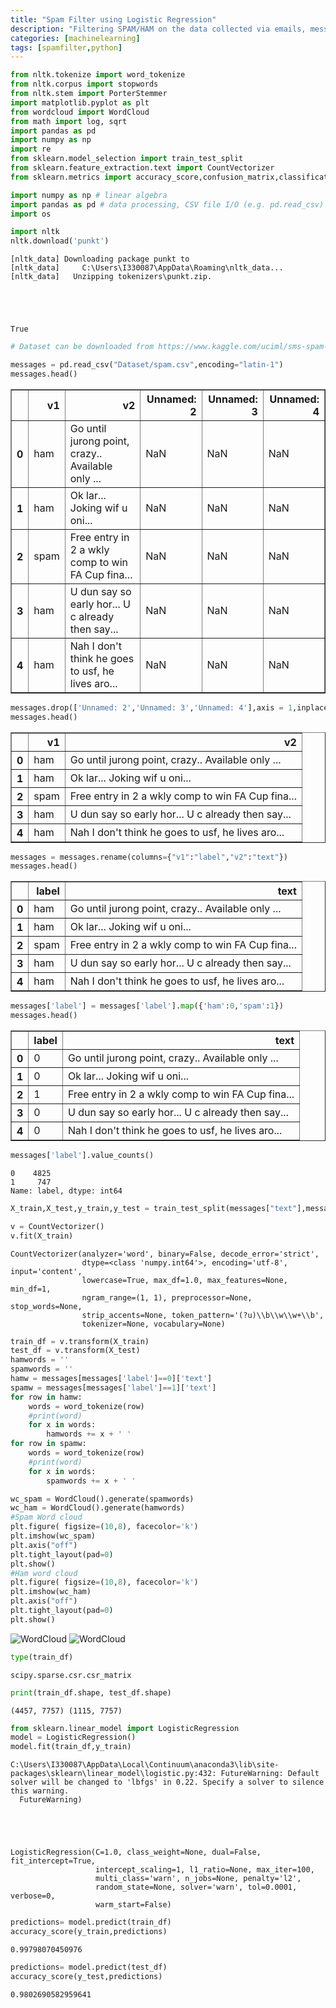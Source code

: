 ```yaml
---
title: "Spam Filter using Logistic Regression"
description: "Filtering SPAM/HAM on the data collected via emails, messages to classify using NLP and Logistic Regression."
categories: [machinelearning]
tags: [spamfilter,python]
---
```

```python
from nltk.tokenize import word_tokenize
from nltk.corpus import stopwords
from nltk.stem import PorterStemmer
import matplotlib.pyplot as plt
from wordcloud import WordCloud
from math import log, sqrt
import pandas as pd
import numpy as np
import re
from sklearn.model_selection import train_test_split
from sklearn.feature_extraction.text import CountVectorizer
from sklearn.metrics import accuracy_score,confusion_matrix,classification_report

import numpy as np # linear algebra
import pandas as pd # data processing, CSV file I/O (e.g. pd.read_csv)
import os
```


```python
import nltk
nltk.download('punkt')
```

    [nltk_data] Downloading package punkt to
    [nltk_data]     C:\Users\I330087\AppData\Roaming\nltk_data...
    [nltk_data]   Unzipping tokenizers\punkt.zip.
    




    True




```python
# Dataset can be downloaded from https://www.kaggle.com/uciml/sms-spam-collection-dataset/data

messages = pd.read_csv("Dataset/spam.csv",encoding="latin-1")
messages.head()
```




<div>
<style scoped>
    .dataframe tbody tr th:only-of-type {
        vertical-align: middle;
    }

    .dataframe tbody tr th {
        vertical-align: top;
    }

    .dataframe thead th {
        text-align: right;
    }
</style>
<table border="1" class="dataframe">
  <thead>
    <tr style="text-align: right;">
      <th></th>
      <th>v1</th>
      <th>v2</th>
      <th>Unnamed: 2</th>
      <th>Unnamed: 3</th>
      <th>Unnamed: 4</th>
    </tr>
  </thead>
  <tbody>
    <tr>
      <th>0</th>
      <td>ham</td>
      <td>Go until jurong point, crazy.. Available only ...</td>
      <td>NaN</td>
      <td>NaN</td>
      <td>NaN</td>
    </tr>
    <tr>
      <th>1</th>
      <td>ham</td>
      <td>Ok lar... Joking wif u oni...</td>
      <td>NaN</td>
      <td>NaN</td>
      <td>NaN</td>
    </tr>
    <tr>
      <th>2</th>
      <td>spam</td>
      <td>Free entry in 2 a wkly comp to win FA Cup fina...</td>
      <td>NaN</td>
      <td>NaN</td>
      <td>NaN</td>
    </tr>
    <tr>
      <th>3</th>
      <td>ham</td>
      <td>U dun say so early hor... U c already then say...</td>
      <td>NaN</td>
      <td>NaN</td>
      <td>NaN</td>
    </tr>
    <tr>
      <th>4</th>
      <td>ham</td>
      <td>Nah I don't think he goes to usf, he lives aro...</td>
      <td>NaN</td>
      <td>NaN</td>
      <td>NaN</td>
    </tr>
  </tbody>
</table>
</div>




```python
messages.drop(['Unnamed: 2','Unnamed: 3','Unnamed: 4'],axis = 1,inplace=True)
messages.head()
```




<div>
<style scoped>
    .dataframe tbody tr th:only-of-type {
        vertical-align: middle;
    }

    .dataframe tbody tr th {
        vertical-align: top;
    }

    .dataframe thead th {
        text-align: right;
    }
</style>
<table border="1" class="dataframe">
  <thead>
    <tr style="text-align: right;">
      <th></th>
      <th>v1</th>
      <th>v2</th>
    </tr>
  </thead>
  <tbody>
    <tr>
      <th>0</th>
      <td>ham</td>
      <td>Go until jurong point, crazy.. Available only ...</td>
    </tr>
    <tr>
      <th>1</th>
      <td>ham</td>
      <td>Ok lar... Joking wif u oni...</td>
    </tr>
    <tr>
      <th>2</th>
      <td>spam</td>
      <td>Free entry in 2 a wkly comp to win FA Cup fina...</td>
    </tr>
    <tr>
      <th>3</th>
      <td>ham</td>
      <td>U dun say so early hor... U c already then say...</td>
    </tr>
    <tr>
      <th>4</th>
      <td>ham</td>
      <td>Nah I don't think he goes to usf, he lives aro...</td>
    </tr>
  </tbody>
</table>
</div>




```python
messages = messages.rename(columns={"v1":"label","v2":"text"})
messages.head()
```




<div>
<style scoped>
    .dataframe tbody tr th:only-of-type {
        vertical-align: middle;
    }

    .dataframe tbody tr th {
        vertical-align: top;
    }

    .dataframe thead th {
        text-align: right;
    }
</style>
<table border="1" class="dataframe">
  <thead>
    <tr style="text-align: right;">
      <th></th>
      <th>label</th>
      <th>text</th>
    </tr>
  </thead>
  <tbody>
    <tr>
      <th>0</th>
      <td>ham</td>
      <td>Go until jurong point, crazy.. Available only ...</td>
    </tr>
    <tr>
      <th>1</th>
      <td>ham</td>
      <td>Ok lar... Joking wif u oni...</td>
    </tr>
    <tr>
      <th>2</th>
      <td>spam</td>
      <td>Free entry in 2 a wkly comp to win FA Cup fina...</td>
    </tr>
    <tr>
      <th>3</th>
      <td>ham</td>
      <td>U dun say so early hor... U c already then say...</td>
    </tr>
    <tr>
      <th>4</th>
      <td>ham</td>
      <td>Nah I don't think he goes to usf, he lives aro...</td>
    </tr>
  </tbody>
</table>
</div>




```python
messages['label'] = messages['label'].map({'ham':0,'spam':1})
messages.head()
```




<div>
<style scoped>
    .dataframe tbody tr th:only-of-type {
        vertical-align: middle;
    }

    .dataframe tbody tr th {
        vertical-align: top;
    }

    .dataframe thead th {
        text-align: right;
    }
</style>
<table border="1" class="dataframe">
  <thead>
    <tr style="text-align: right;">
      <th></th>
      <th>label</th>
      <th>text</th>
    </tr>
  </thead>
  <tbody>
    <tr>
      <th>0</th>
      <td>0</td>
      <td>Go until jurong point, crazy.. Available only ...</td>
    </tr>
    <tr>
      <th>1</th>
      <td>0</td>
      <td>Ok lar... Joking wif u oni...</td>
    </tr>
    <tr>
      <th>2</th>
      <td>1</td>
      <td>Free entry in 2 a wkly comp to win FA Cup fina...</td>
    </tr>
    <tr>
      <th>3</th>
      <td>0</td>
      <td>U dun say so early hor... U c already then say...</td>
    </tr>
    <tr>
      <th>4</th>
      <td>0</td>
      <td>Nah I don't think he goes to usf, he lives aro...</td>
    </tr>
  </tbody>
</table>
</div>




```python
messages['label'].value_counts()
```




    0    4825
    1     747
    Name: label, dtype: int64




```python
X_train,X_test,y_train,y_test = train_test_split(messages["text"],messages["label"], test_size = 0.2, random_state = 10)

```


```python
v = CountVectorizer()
v.fit(X_train)
```




    CountVectorizer(analyzer='word', binary=False, decode_error='strict',
                    dtype=<class 'numpy.int64'>, encoding='utf-8', input='content',
                    lowercase=True, max_df=1.0, max_features=None, min_df=1,
                    ngram_range=(1, 1), preprocessor=None, stop_words=None,
                    strip_accents=None, token_pattern='(?u)\\b\\w\\w+\\b',
                    tokenizer=None, vocabulary=None)




```python
train_df = v.transform(X_train)
test_df = v.transform(X_test)
hamwords = ''
spamwords = ''
hamw = messages[messages['label']==0]['text']
spamw = messages[messages['label']==1]['text']
for row in hamw:
    words = word_tokenize(row)
    #print(word)
    for x in words:
        hamwords += x + ' '
for row in spamw:
    words = word_tokenize(row)
    #print(word)
    for x in words:
        spamwords += x + ' '
```


```python
wc_spam = WordCloud().generate(spamwords)
wc_ham = WordCloud().generate(hamwords)
#Spam Word cloud
plt.figure( figsize=(10,8), facecolor='k')
plt.imshow(wc_spam)
plt.axis("off")
plt.tight_layout(pad=0)
plt.show()
#Ham word cloud
plt.figure( figsize=(10,8), facecolor='k')
plt.imshow(wc_ham)
plt.axis("off")
plt.tight_layout(pad=0)
plt.show()
```

<img src="{{site.url}}{{site.baseurl}}/images/SpamFilter20191211/output_10_0.png" alt="WordCloud">



<img src="{{site.url}}{{site.baseurl}}/images/SpamFilter20191211/output_10_1.png" alt="WordCloud">




```python
type(train_df)
```




    scipy.sparse.csr.csr_matrix




```python
print(train_df.shape, test_df.shape)
```

    (4457, 7757) (1115, 7757)
    


```python
from sklearn.linear_model import LogisticRegression
model = LogisticRegression()
model.fit(train_df,y_train)
```

    C:\Users\I330087\AppData\Local\Continuum\anaconda3\lib\site-packages\sklearn\linear_model\logistic.py:432: FutureWarning: Default solver will be changed to 'lbfgs' in 0.22. Specify a solver to silence this warning.
      FutureWarning)
    




    LogisticRegression(C=1.0, class_weight=None, dual=False, fit_intercept=True,
                       intercept_scaling=1, l1_ratio=None, max_iter=100,
                       multi_class='warn', n_jobs=None, penalty='l2',
                       random_state=None, solver='warn', tol=0.0001, verbose=0,
                       warm_start=False)




```python
predictions= model.predict(train_df)
accuracy_score(y_train,predictions)
```




    0.99798070450976




```python
predictions= model.predict(test_df)
accuracy_score(y_test,predictions)
```




    0.9802690582959641


